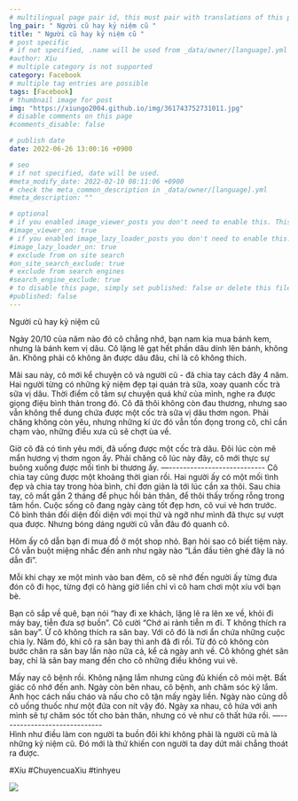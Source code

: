 ```yaml
---
# multilingual page pair id, this must pair with translations of this page. (This name must be unique)
lng_pair: " Người cũ hay kỷ niệm cũ "
title: " Người cũ hay kỷ niệm cũ "
# post specific
# if not specified, .name will be used from _data/owner/[language].yml
#author: Xíu
# multiple category is not supported
category: Facebook
# multiple tag entries are possible
tags: [Facebook]
# thumbnail image for post
img: "https://xiungo2004.github.io/img/361743752731011.jpg"
# disable comments on this page
#comments_disable: false

# publish date
date: 2022-06-26 13:00:16 +0900

# seo
# if not specified, date will be used.
#meta_modify_date: 2022-02-10 08:11:06 +0900
# check the meta_common_description in _data/owner/[language].yml
#meta_description: ""

# optional
# if you enabled image_viewer_posts you don't need to enable this. This is only if image_viewer_posts = false
#image_viewer_on: true
# if you enabled image_lazy_loader_posts you don't need to enable this. This is only if image_lazy_loader_posts = false
#image_lazy_loader_on: true
# exclude from on site search
#on_site_search_exclude: true
# exclude from search engines
#search_engine_exclude: true
# to disable this page, simply set published: false or delete this file
#published: false
---
```


<!-- outline-start -->

Người cũ hay kỷ niệm cũ

Ngày 20/10 của năm nào đó cô chẳng nhớ, bạn nam kia mua bánh kem, nhưng là bánh kem vị dâu. Cô lặng lẽ gạt hết phần dâu dính lên bánh, không ăn. Không phải cô không ăn được dâu đâu, chỉ là cô không thích.

Mãi sau này, cô mới kể chuyện cô và người cũ - đã chia tay cách đây 4 năm. Hai người từng có những kỷ niệm đẹp tại quán trà sữa, xoay quanh cốc trà sữa vị dâu. Thời điểm cô tâm sự chuyện quá khứ của mình, nghe ra được giọng điệu bình thản trong đó. Cô đã thôi không còn đau thương, nhưng sao vẫn không thể dung chứa được một cốc trà sữa vị dâu thơm ngon. Phải chăng không còn yêu, nhưng những kí ức đó vẫn tồn đọng trong cô, chỉ cần chạm vào, những điều xưa cũ sẽ chợt ùa về.

Giờ cô đã có tình yêu mới, đã uống được một cốc trà dâu. Đôi lúc còn mê mẩn hương vị thơm ngon ấy. Phải chăng cô lúc này đây, cô mới thực sự buông xuống được mối tình bi thương ấy.
—-\-\-\-\-\-\-\-\-\-\-\-\-\-\-\-\-\-\-\-\-\-\-\-\-\-\-
Cô chia tay cũng được một khoảng thời gian rồi. Hai người ấy có một mối tình đẹp và chia tay trong hòa bình, chỉ đơn giản là tới lúc cần xa thôi. Sau chia tay, cô mất gần 2 tháng để phục hồi bản thân, để thôi thấy trống rỗng trong tâm hồn. Cuộc sống cô đang ngày càng tốt đẹp hơn, cô vui vẻ hơn trước. Cô bình thản đối diện đối diện với mọi thứ và ngỡ như mình đã thực sự vượt qua được. Nhưng bóng dáng người cũ vẫn đâu đó quanh cô.

Hôm ấy cô dẫn bạn đi mua đồ ở một shop nhỏ. Bạn hỏi sao cô biết tiệm này. Cô vẫn buột miệng nhắc đến anh như ngày nào “Lần đầu tiên ghé đây là nó dẫn đi”.

Mỗi khi chạy xe một mình vào ban đêm, cô sẽ nhớ đến người ấy từng đưa đón cô đi học, từng đợi cô hàng giờ liền chỉ vì cô ham chơi một xíu với bạn bè.

Bạn cô sắp về quê, bạn nói “hay đi xe khách, lặng lẽ ra lên xe về, khỏi đi máy bay, tiễn đưa sợ buồn”. Cô cười “Chớ ai rảnh tiễn m đi. T không thích ra sân bay”. Ừ cô không thích ra sân bay. Với cô đó là nơi ẩn chứa những cuộc chia ly. Năm đó, khi cô ra sân bay thì anh đã đi rồi. Từ đó cô không còn bước chân ra sân bay lần nào nữa cả, kể cả ngày anh về. Cô không ghét sân bay, chỉ là sân bay mang đến cho cô những điều không vui vẻ.

Mấy nay cô bệnh rồi. Không nặng lắm nhưng cũng đủ khiến cô mỏi mệt. Bất giác cô nhớ đến anh. Ngày còn bên nhau, cô bệnh, anh chăm sóc kỹ lắm. Anh học cách nấu cháo và nấu cho cô tận mấy ngày liền. Ngày nào cũng dỗ cô uống thuốc như một đứa con nít vậy đó. Ngày xa nhau, cô hứa với anh mình sẽ tự chăm sóc tốt cho bản thân, nhưng có vẻ như cô thất hứa rồi.
—-\-\-\-\-\-\-\-\-\-\-\-\-\-\-\-\-\-\-\-\-\-\-\-\-\-\-\-\
Hình như điều làm con người ta buồn đôi khi không phải là người cũ mà là những kỷ niệm cũ. Đó mới là thứ khiến con người ta day dứt mãi chẳng thoát ra được.

#Xíu
#ChuyencuaXiu
#tinhyeu

<!-- outline-end -->

<img src= "https://xiungo2004.github.io/img/361743752731011.jpg">